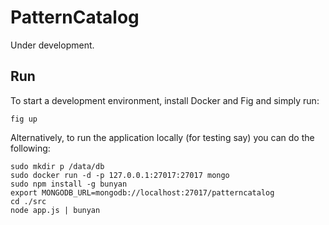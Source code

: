 # PatternCatalog

Under development.

## Run

To start a development environment, install Docker and Fig and simply run:

    fig up

Alternatively, to run the application locally (for testing say) you can do the following:

    sudo mkdir p /data/db
    sudo docker run -d -p 127.0.0.1:27017:27017 mongo
    sudo npm install -g bunyan
    export MONGODB_URL=mongodb://localhost:27017/patterncatalog
    cd ./src
    node app.js | bunyan
